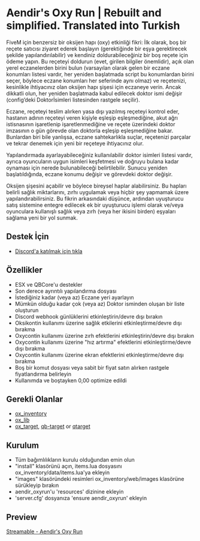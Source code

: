 # Aendir's Oxy Run | Rebuilt and simplified. Translated into Turkish

FiveM için benzersiz bir oksijen hapı (oxy) etkinliği fikri: İlk olarak, boş bir reçete satıcısı ziyaret ederek başlayın (gerektiğinde bir eşya gerektirecek şekilde yapılandırılabilir) ve kendiniz doldurabileceğiniz bir boş reçete için ödeme yapın. Bu reçeteyi doldurun (evet, girilen bilgiler önemlidir), açık olan yerel eczanelerden birini bulun (varsayılan olarak gelen bir eczane konumları listesi vardır, her yeniden başlatmada script bu konumlardan birini seçer, böylece eczane konumları her seferinde aynı olmaz) ve reçetenizi, kesinlikle ihtiyacınız olan oksijen hapı şişesi için eczaneye verin. Ancak dikkatli olun, her yeniden başlatmada kabul edilecek doktor ismi değişir (config’deki Doktorİsimleri listesinden rastgele seçilir).

Eczane, reçeteyi teslim alırken yasa dışı yazılmış reçeteyi kontrol eder, hastanın adının reçeteyi veren kişiyle eşleşip eşleşmediğine, akut ağrı istisnasının işaretlenip işaretlenmediğine ve reçete üzerindeki doktor imzasının o gün görevde olan doktorla eşleşip eşleşmediğine bakar. Bunlardan biri bile yanlışsa, eczane sahtekarlıkla suçlar, reçetenizi parçalar ve tekrar denemek için yeni bir reçeteye ihtiyacınız olur.

Yapılandırmada ayarlayabileceğiniz kullanılabilir doktor isimleri listesi vardır, ayrıca oyuncuların uygun isimleri keşfetmesi ve doğruyu bulana kadar oynaması için nerede bulunabileceği belirtilebilir. Sunucu yeniden başlatıldığında, eczane konumu değişir ve görevdeki doktor değişir.

Oksijen şişesini açabilir ve böylece bireysel haplar alabilirsiniz. Bu hapları belirli sağlık miktarlarını, zırhı uygulamak veya hiçbir şey yapmamak üzere yapılandırabilirsiniz. Bu fikrin arkasındaki düşünce, ardından uyuşturucu satış sistemine entegre edilecek ek bir uyuşturucu işlemi olarak ve/veya oyunculara kullanışlı sağlık veya zırh (veya her ikisini birden) eşyaları sağlama yeni bir yol sunmak.

## Destek İçin
- [Discord'a katılmak için tıkla](https://discord.com/invite/46fa6GF9uF)


## Özellikler
- ESX ve QBCore'u destekler
- Son derece ayrıntılı yapılandırma dosyası
- İstediğiniz kadar (veya az) Eczane yeri ayarlayın
- Mümkün olduğu kadar çok (veya az) Doktor isminden oluşan bir liste oluşturun
- Discord webhook günlüklerini etkinleştirin/devre dışı bırakın
- Oksikontin kullanımı üzerine sağlık etkilerini etkinleştirme/devre dışı bırakma
- Oxycontin kullanımı üzerine zırh efektlerini etkinleştirin/devre dışı bırakın
- Oxycontin kullanımı üzerine "hız artırma" efektlerini etkinleştirme/devre dışı bırakma
- Oxycontin kullanımı üzerine ekran efektlerini etkinleştirme/devre dışı bırakma
- Boş bir komut dosyası veya sabit bir fiyat satın alırken rastgele fiyatlandırma belirleyin
- Kullanımda ve boştayken 0,00 optimize edildi

## Gerekli Olanlar
- [ox_inventory](https://github.com/overextended/ox_inventory/releases)
- [ox_lib](https://github.com/overextended/ox_lib/releases)
- [ox_target](https://github.com/overextended/ox_target/releases), [qb-target](https://github.com/qbcore-framework/qb-target) or [qtarget](https://github.com/overextended/ox_target/releases)

## Kurulum
- Tüm bağımlılıkların kurulu olduğundan emin olun
- "install" klasörünü açın, items.lua dosyasını ox_inventory/data/items.lua'ya ekleyin 
- "images" klasöründeki resimleri ox_inventory/web/images klasörüne sürükleyip bırakın
-  aendir_oxyrun'u 'resources' dizinine ekleyin
- 'server.cfg' dosyanıza 'ensure aendir_oxyrun' ekleyin

## Preview
[Streamable - Aendir's Oxy Run](https://streamable.com/o4t7bz)
